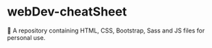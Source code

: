 # webDev-cheatSheet
📢 A repository containing HTML, CSS, Bootstrap, Sass and JS files for personal use.
